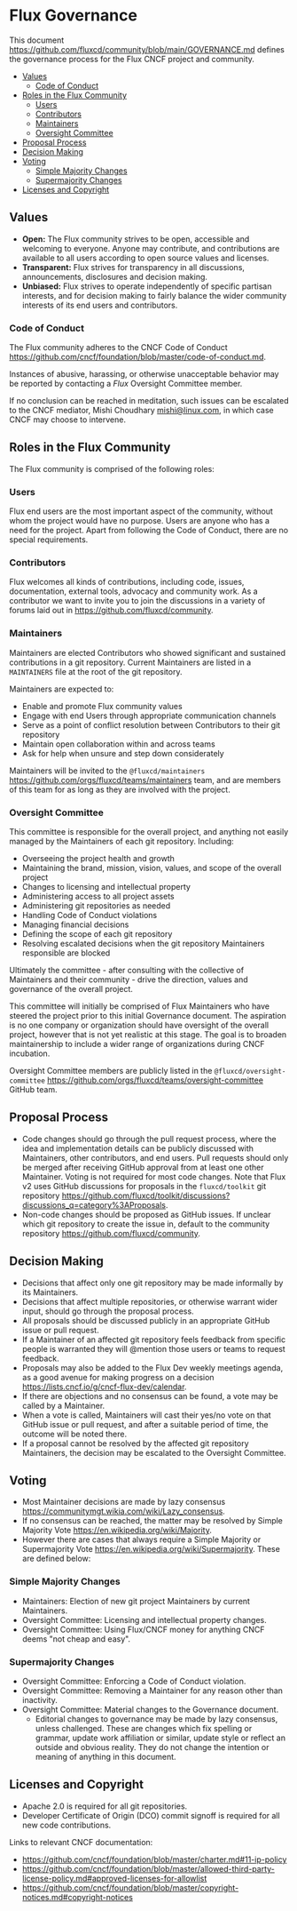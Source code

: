 <!-- see https://github.com/yzhang-gh/vscode-markdown/blob/master/README.md#table-of-contents -->
<!-- omit in toc -->
# Flux Governance

This document <https://github.com/fluxcd/community/blob/main/GOVERNANCE.md> defines the governance process for the Flux CNCF project and community.

- [Values](#values)
  - [Code of Conduct](#code-of-conduct)
- [Roles in the Flux Community](#roles-in-the-flux-community)
  - [Users](#users)
  - [Contributors](#contributors)
  - [Maintainers](#maintainers)
  - [Oversight Committee](#oversight-committee)
- [Proposal Process](#proposal-process)
- [Decision Making](#decision-making)
- [Voting](#voting)
  - [Simple Majority Changes](#simple-majority-changes)
  - [Supermajority Changes](#supermajority-changes)
- [Licenses and Copyright](#licenses-and-copyright)

## Values

- **Open:**
The Flux community strives to be open, accessible and welcoming to everyone.
Anyone may contribute, and contributions are available to all users according to open source values and licenses.
- **Transparent:**
Flux strives for transparency in all discussions, announcements, disclosures and decision making.
- **Unbiased:**
Flux strives to operate independently of specific partisan interests, and for decision making to fairly balance the wider community interests of its end users and contributors.

### Code of Conduct

The Flux community adheres to the CNCF Code of Conduct <https://github.com/cncf/foundation/blob/master/code-of-conduct.md>.

Instances of abusive, harassing, or otherwise unacceptable behavior may be reported by contacting a _Flux_ Oversight Committee member.

If no conclusion can be reached in meditation, such issues can be escalated to the CNCF mediator, Mishi Choudhary <mishi@linux.com>, in which case CNCF may choose to intervene.

## Roles in the Flux Community

The Flux community is comprised of the following roles:

### Users

Flux end users are the most important aspect of the community, without whom the project would have no purpose. Users are anyone who has a need for the project.
Apart from following the Code of Conduct, there are no special requirements.

### Contributors

Flux welcomes all kinds of contributions, including code, issues, documentation, external tools, advocacy and community work.
As a contributor we want to invite you to join the discussions in a variety of forums laid out in <https://github.com/fluxcd/community>.

### Maintainers

Maintainers are elected Contributors who showed significant and sustained contributions in a git repository.
Current Maintainers are listed in a `MAINTAINERS` file at the root of the git repository.

Maintainers are expected to:

- Enable and promote Flux community values
- Engage with end Users through appropriate communication channels
- Serve as a point of conflict resolution between Contributors to their git repository
- Maintain open collaboration within and across teams
- Ask for help when unsure and step down considerately

Maintainers will be invited to the `@fluxcd/maintainers` <https://github.com/orgs/fluxcd/teams/maintainers> team, and are members of this team for as long as they are involved with the project.

### Oversight Committee

This committee is responsible for the overall project, and anything not easily managed by the Maintainers of each git repository. Including:

- Overseeing the project health and growth
- Maintaining the brand, mission, vision, values, and scope of the overall project
- Changes to licensing and intellectual property
- Administering access to all project assets
- Administering git repositories as needed
- Handling Code of Conduct violations
- Managing financial decisions
- Defining the scope of each git repository
- Resolving escalated decisions when the git repository Maintainers responsible are blocked

Ultimately the committee - after consulting with the collective of Maintainers and their community - drive the direction, values and governance of the overall project.

This committee will initially be comprised of Flux Maintainers who have steered the project prior to this initial Governance document.
The aspiration is no one company or organization should have oversight of the overall project, however that is not yet realistic at this stage. The goal is to broaden maintainership to include a wider range of organizations during CNCF incubation.

Oversight Committee members are publicly listed in the `@fluxcd/oversight-committee` <https://github.com/orgs/fluxcd/teams/oversight-committee> GitHub team.

## Proposal Process

- Code changes should go through the pull request process, where the idea and implementation details can be publicly discussed with Maintainers, other contributors, and end users.
  Pull requests should only be merged after receiving GitHub approval from at least one other Maintainer.
  Voting is not required for most code changes.
  Note that Flux v2 uses GitHub discussions for proposals in the `fluxcd/toolkit` git repository <https://github.com/fluxcd/toolkit/discussions?discussions_q=category%3AProposals>.
- Non-code changes should be proposed as GitHub issues.
  If unclear which git repository to create the issue in, default to the community repository <https://github.com/fluxcd/community>.

## Decision Making

- Decisions that affect only one git repository may be made informally by its Maintainers.
- Decisions that affect multiple repositories, or otherwise warrant wider input, should go through the proposal process.
- All proposals should be discussed publicly in an appropriate GitHub issue or pull request.
- If a Maintainer of an affected git repository feels feedback from specific people is warranted they will @mention those users or teams to request feedback.
- Proposals may also be added to the Flux Dev weekly meetings agenda, as a good avenue for making progress on a decision <https://lists.cncf.io/g/cncf-flux-dev/calendar>.
- If there are objections and no consensus can be found, a vote may be called by a Maintainer.
- When a vote is called, Maintainers will cast their yes/no vote on that GitHub issue or pull request, and after a suitable period of time, the outcome will be noted there.
- If a proposal cannot be resolved by the affected git repository Maintainers, the decision may be escalated to the Oversight Committee.

## Voting

- Most Maintainer decisions are made by lazy consensus <https://communitymgt.wikia.com/wiki/Lazy_consensus>.
- If no consensus can be reached, the matter may be resolved by Simple Majority Vote <https://en.wikipedia.org/wiki/Majority>.
- However there are cases that always require a Simple Majority or Supermajority Vote <https://en.wikipedia.org/wiki/Supermajority>.
  These are defined below:

### Simple Majority Changes

- Maintainers: Election of new git project Maintainers by current Maintainers.
- Oversight Committee: Licensing and intellectual property changes.
- Oversight Committee: Using Flux/CNCF money for anything CNCF deems "not cheap and easy".

### Supermajority Changes

- Oversight Committee: Enforcing a Code of Conduct violation.
- Oversight Committee: Removing a Maintainer for any reason other than inactivity.
- Oversight Committee: Material changes to the Governance document.
  - Editorial changes to governance may be made by lazy consensus, unless challenged.
    These are changes which fix spelling or grammar, update work affiliation or similar, update style or reflect an outside and obvious reality.
    They do not change the intention or meaning of anything in this document.

## Licenses and Copyright

- Apache 2.0 is required for all git repositories.
- Developer Certificate of Origin (DCO) commit signoff is required for all new code contributions.

Links to relevant CNCF documentation:

- <https://github.com/cncf/foundation/blob/master/charter.md#11-ip-policy>
- <https://github.com/cncf/foundation/blob/master/allowed-third-party-license-policy.md#approved-licenses-for-allowlist>
- <https://github.com/cncf/foundation/blob/master/copyright-notices.md#copyright-notices>

